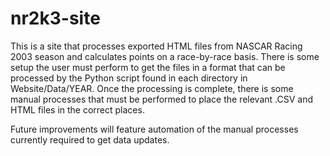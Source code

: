 ﻿# nr2k3-site
This is a site that processes exported HTML files from NASCAR Racing 2003 season and calculates points on a race-by-race basis. There is some setup the user must perform to get the files in a format that can be processed by the Python script found in each directory in Website/Data/YEAR. Once the processing is complete, there is some manual processes that must be performed to place the relevant .CSV and HTML files in the correct places. 

Future improvements will feature automation of the manual processes currently required to get data updates. 
